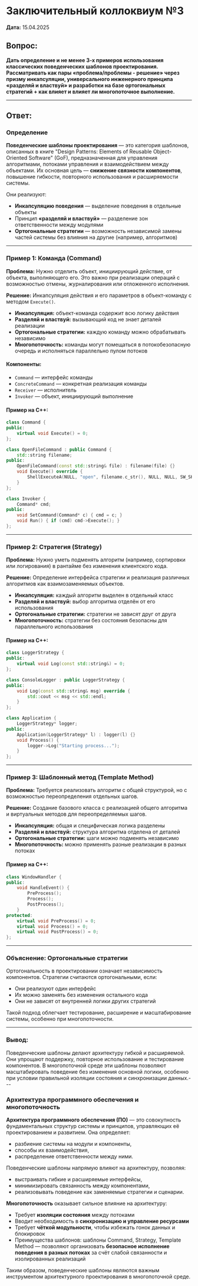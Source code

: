 # Заключительный коллоквиум №3

**Дата:** 15.04.2025

## Вопрос:

**Дать определение и не менее 3-х примеров использования классических поведенческих шаблонов проектирования. Рассматривать как пары «проблема/проблемы - решение» через призму инкапсуляции, универсального инженерного принципа «разделяй и властвуй» и разработки на базе ортогональных стратегий + как влияет и влияет ли многопоточное выполнение.**

---

## Ответ:

### Определение

**Поведенческие шаблоны проектирования** — это категория шаблонов, описанных в книге "Design Patterns: Elements of Reusable Object-Oriented Software" (GoF), предназначенная для управления алгоритмами, потоками управления и взаимодействием между объектами. Их основная цель — **снижение связности компонентов**, повышение гибкости, повторного использования и расширяемости системы.

Они реализуют:
- **Инкапсуляцию поведения** — выделение поведения в отдельные объекты
- Принцип **«разделяй и властвуй»** — разделение зон ответственности между модулями
- **Ортогональные стратегии** — возможность независимой замены частей системы без влияния на другие (например, алгоритмов)

---

### Пример 1: Команда (Command)

**Проблема:**
Нужно отделить объект, инициирующий действие, от объекта, выполняющего его. Это важно при реализации операций с возможностью отмены, журналирования или отложенного исполнения.

**Решение:**
Инкапсуляция действия и его параметров в объект-команду с методом `Execute()`.

- **Инкапсуляция:** объект-команда содержит всю логику действия
- **Разделяй и властвуй:** вызывающий код не знает деталей реализации
- **Ортогональные стратегии:** каждую команду можно обрабатывать независимо
- **Многопоточность:** команды могут помещаться в потокобезопасную очередь и исполняться параллельно пулом потоков

#### Компоненты:
- `Command` — интерфейс команды
- `ConcreteCommand` — конкретная реализация команды
- `Receiver` — исполнитель
- `Invoker` — объект, инициирующий выполнение

#### Пример на C++:
```cpp
class Command {
public:
    virtual void Execute() = 0;
};

class OpenFileCommand : public Command {
    std::string filename;
public:
    OpenFileCommand(const std::string& file) : filename(file) {}
    void Execute() override {
        ShellExecuteA(NULL, "open", filename.c_str(), NULL, NULL, SW_SHOW);
    }
};

class Invoker {
    Command* cmd;
public:
    void SetCommand(Command* c) { cmd = c; }
    void Run() { if (cmd) cmd->Execute(); }
};
```

---

### Пример 2: Стратегия (Strategy)

**Проблема:**
Нужно уметь подменять алгоритм (например, сортировки или логирования) в рантайме без изменения клиентского кода.

**Решение:**
Определение интерфейса стратегии и реализация различных алгоритмов как взаимозаменяемых объектов.

- **Инкапсуляция:** каждый алгоритм выделен в отдельный класс
- **Разделяй и властвуй:** выбор алгоритма отделён от его использования
- **Ортогональные стратегии:** стратегии не зависят друг от друга
- **Многопоточность:** стратегии без состояния безопасны для параллельного использования

#### Пример на C++:
```cpp
class LoggerStrategy {
public:
    virtual void Log(const std::string&) = 0;
};

class ConsoleLogger : public LoggerStrategy {
public:
    void Log(const std::string& msg) override {
        std::cout << msg << std::endl;
    }
};

class Application {
    LoggerStrategy* logger;
public:
    Application(LoggerStrategy* l) : logger(l) {}
    void Process() {
        logger->Log("Starting process...");
    }
};
```

---

### Пример 3: Шаблонный метод (Template Method)

**Проблема:**
Требуется реализовать алгоритм с общей структурой, но с возможностью переопределения отдельных шагов.

**Решение:**
Создание базового класса с реализацией общего алгоритма и виртуальных методов для переопределяемых шагов.

- **Инкапсуляция:** общая и специфическая логика разделены
- **Разделяй и властвуй:** структура алгоритма отделена от деталей
- **Ортогональные стратегии:** шаги можно подменять независимо
- **Многопоточность:** можно применять разные реализации в разных потоках

#### Пример на C++:
```cpp
class WindowHandler {
public:
    void HandleEvent() {
        PreProcess();
        Process();
        PostProcess();
    }
protected:
    virtual void PreProcess() = 0;
    virtual void Process() = 0;
    virtual void PostProcess() = 0;
};
```

---

### Объяснение: Ортогональные стратегии

Ортогональность в проектировании означает независимость компонентов. Стратегии считаются ортогональными, если:
- Они реализуют один интерфейс
- Их можно заменять без изменения остального кода
- Они не зависят от внутренней логики других стратегий

Такой подход облегчает тестирование, расширение и масштабирование системы, особенно при многопоточности.

---

### Вывод:

Поведенческие шаблоны делают архитектуру гибкой и расширяемой. Они упрощают поддержку, повторное использование и тестирование компонентов. В многопоточной среде эти шаблоны позволяют масштабировать поведение без изменения основной логики, особенно при условии правильной изоляции состояния и синхронизации данных.---

### Архитектура программного обеспечения и многопоточность

**Архитектура программного обеспечения (ПО)** — это совокупность фундаментальных структур системы и принципов, управляющих её проектированием и развитием. Она определяет:
- разбиение системы на модули и компоненты,
- способы их взаимодействия,
- распределение ответственности между ними.

Поведенческие шаблоны напрямую влияют на архитектуру, позволяя:
- выстраивать гибкие и расширяемые интерфейсы,
- минимизировать связанность между компонентами,
- реализовывать поведение как заменяемые стратегии и сценарии.

**Многопоточность** оказывает сильное влияние на архитектуру:
- Требует **изоляции состояния** между потоками
- Вводит необходимость в **синхронизацию и управление ресурсами**
- Требует **чёткой модульности**, чтобы избежать гонок данных и блокировок
- Преимущества шаблонов: шаблоны Command, Strategy, Template Method — позволяют организовать **безопасное исполнение поведения в разных потоках** за счёт слабой связанности и изолированных реализаций

Таким образом, поведенческие шаблоны являются важным инструментом архитектурного проектирования в многопоточной среде.
